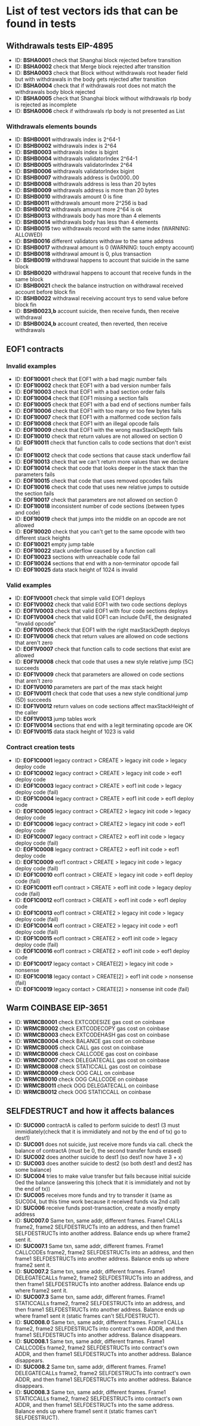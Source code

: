# List of test vectors ids that can be found in tests
## Withdrawals tests EIP-4895

- ID: **BSHA0001** check that Shanghai block rejected before transition
- ID: **BSHA0002** check that Merge block rejected after transition
- ID: **BSHA0003** check that Block without withdrawals root header field but with withdrawals in the body gets rejected after transition
- ID: **BSHA0004** check that if withdrawals root does not match the withdrawals body block rejected
- ID: **BSHA0005** check that Shanghai block without withdrawals rlp body is rejected as incomplete
- ID: **BSHA0006** check if withdrawals rlp body is not presented as List

### Withdrawals elements bounds
- ID: **BSHB0001** withdrawals index is 2^64-1
- ID: **BSHB0002** withdrawals index is 2^64
- ID: **BSHB0003** withdrawals index is bigint
- ID: **BSHB0004** withdrawals validatorIndex 2^64-1
- ID: **BSHB0005** withdrawals validatorIndex 2^64
- ID: **BSHB0006** withdrawals validatorIndex bigint
- ID: **BSHB0007** withdrawals address is 0x0000..00
- ID: **BSHB0008** withdrawals address is less than 20 bytes
- ID: **BSHB0009** withdrawals address is more than 20 bytes
- ID: **BSHB0010** withdrawals amount 0 is fine
- ID: **BSHB0011** withdrawals amount more 2^256 is bad
- ID: **BSHB0012** withdrawals amount more 2^64 is ok
- ID: **BSHB0013** withdrawals body has more than 4 elements
- ID: **BSHB0014** withdrawals body has less than 4 elements
- ID: **BSHB0015** two withdrawals record with the same index  (WARNING: ALLOWED)
- ID: **BSHB0016** different validators withdraw to the same address
- ID: **BSHB0017** withdrawal amount is 0 (WARNING: touch empty account)
- ID: **BSHB0018** withdrawal amount is 0, plus transaction
- ID: **BSHB0019** withdrawal happens to account that suicide in the same block
- ID: **BSHB0020** withdrawal happens to account that receive funds in the same block
- ID: **BSHB0021** check the balance instruction on withdrawal received account before block fin
- ID: **BSHB0022** withdrawal receiving account trys to send value before block fin
- ID: **BSHB0023,b** account suicide, then receive funds, then receive withdrawal
- ID: **BSHB0024,b** account created, then reverted, then receive withdrawals


## EOF1 contracts

### Invalid examples

- ID: **EOF1I0001** check that EOF1 with a bad magic number fails
- ID: **EOF1I0002** check that EOF1 with a bad version number fails
- ID: **EOF1I0003** check that EOF1 with a bad section order fails
- ID: **EOF1I0004** check that EOF1 missing a section fails
- ID: **EOF1I0005** check that EOF1 with a bad end of sections number fails
- ID: **EOF1I0006** check that EOF1 with too many or too few bytes fails
- ID: **EOF1I0007** check that EOF1 with a malformed code section fails
- ID: **EOF1I0008** check that EOF1 with an illegal opcode fails
- ID: **EOF1I0009** check that EOF1 with the wrong maxStackDepth fails
- ID: **EOF1I0010** check that return values are not allowed on section 0
- ID: **EOF1I0011** check that function calls to code sections that don't exist fail
- ID: **EOF1I0012** check that code sections that cause stack underflow fail
- ID: **EOF1I0013** check that we can't return more values than we declare
- ID: **EOF1I0014** check that code that looks deeper in the stack than the parameters fails
- ID: **EOF1I0015** check that code that uses removed opcodes fails
- ID: **EOF1I0016** check that code that uses new relative jumps to outside the section fails
- ID: **EOF1I0017** check that parameters are not allowed on section 0
- ID: **EOF1I0018** inconsistent number of code sections (between types and code)
- ID: **EOF1I0019** check that jumps into the middle on an opcode are not allowed
- ID: **EOF1I0020** check that you can't get to the same opcode with two different stack heights
- ID: **EOF1I0021** empty jump table
- ID: **EOF1I0022** stack underflow caused by a function call
- ID: **EOF1I0023** sections with unreachable code fail
- ID: **EOF1I0024** sections that end with a non-terminator opcode fail
- ID: **EOF1I0025** data stack height of 1024 is invalid


### Valid examples

- ID: **EOF1V0001** check that simple valid EOF1 deploys
- ID: **EOF1V0002** check that valid EOF1 with two code sections deploys
- ID: **EOF1V0003** check that valid EOF1 with four code sections deploys
- ID: **EOF1V0004** check that valid EOF1 can include 0xFE, the designated "invalid opcode"
- ID: **EOF1V0005** check that EOF1 with the right maxStackDepth deploys
- ID: **EOF1V0006** check that return values are allowed on code sections that aren't zero
- ID: **EOF1V0007** check that function calls to code sections that exist are allowed
- ID: **EOF1V0008** check that code that uses a new style relative jump (5C) succeeds
- ID: **EOF1V0009** check that parameters are allowed on code sections that aren't zero
- ID: **EOF1V0010** parameters are part of the max stack height
- ID: **EOF1V0011** check that code that uses a new style conditional jump (5D) succeeds
- ID: **EOF1V0012** return values on code sections affect maxStackHeight of the caller
- ID: **EOF1V0013** jump tables work
- ID: **EOF1V0014** sections that end with a legit terminating opcode are OK
- ID: **EOF1V0015** data stack height of 1023 is valid


### Contract creation tests

- ID: **EOF1C0001** legacy contract > CREATE > legacy init code > legacy deploy code
- ID: **EOF1C0002** legacy contract > CREATE > legacy init code > eof1 deploy code
- ID: **EOF1C0003** legacy contract > CREATE > eof1 init code > legacy deploy code (fail)
- ID: **EOF1C0004** legacy contract > CREATE > eof1 init code > eof1 deploy code
- ID: **EOF1C0005** legacy contract > CREATE2 > legacy init code > legacy deploy code
- ID: **EOF1C0006** legacy contract > CREATE2 > legacy init code > eof1 deploy code
- ID: **EOF1C0007** legacy contract > CREATE2 > eof1 init code > legacy deploy code (fail)
- ID: **EOF1C0008** legacy contract > CREATE2 > eof1 init code > eof1 deploy code
- ID: **EOF1C0009** eof1 contract > CREATE > legacy init code > legacy deploy code (fail)
- ID: **EOF1C0010** eof1 contract > CREATE > legacy init code > eof1 deploy code (fail)
- ID: **EOF1C0011** eof1 contract > CREATE > eof1 init code > legacy deploy code (fail)
- ID: **EOF1C0012** eof1 contract > CREATE > eof1 init code > eof1 deploy code
- ID: **EOF1C0013** eof1 contract > CREATE2 > legacy init code > legacy deploy code (fail)
- ID: **EOF1C0014** eof1 contract > CREATE2 > legacy init code > eof1 deploy code (fail)
- ID: **EOF1C0015** eof1 contract > CREATE2 > eof1 init code > legacy deploy code (fail)
- ID: **EOF1C0016** eof1 contract > CREATE2 > eof1 init code > eof1 deploy code
- ID: **EOF1C0017** legacy contact > CREATE[2] > legacy init code > nonsense
- ID: **EOF1C0018** legacy contact > CREATE[2] > eof1 init code > nonsense (fail)
- ID: **EOF1C0019** legacy contact > CREATE[2] > nonsense init code (fail)


## Warm COINBASE EIP-3651 

- ID: **WRMCB0001** check EXTCODESIZE gas cost on coinbase
- ID: **WRMCB0002** check EXTCODECOPY gas cost on coinbase
- ID: **WRMCB0003** check EXTCODEHASH gas cost on coinbase
- ID: **WRMCB0004** check BALANCE gas cost on coinbase
- ID: **WRMCB0005** check CALL gas cost on coinbase
- ID: **WRMCB0006** check CALLCODE gas cost on coinbase
- ID: **WRMCB0007** check DELEGATECALL gas cost on coinbase
- ID: **WRMCB0008** check STATICCALL gas cost on coinbase
- ID: **WRMCB0009** check OOG CALL on coinbase
- ID: **WRMCB0010** check OOG CALLCODE on coinbase
- ID: **WRMCB0011** check OOG DELEGATECALL on coinbase
- ID: **WRMCB0012** check OOG STATICCALL on coinbase


## SELFDESTRUCT and how it affects balances
- ID: **SUC000** contractA is called to perform suicide to dest1 (3 must immidiately(check that it is immidiately and not by the end of tx) go to dest1)
- ID: **SUC001** does not suicide, just receive more funds via call. check the balance of contractA (must be 0, the second transfer funds erased)
- ID: **SUC002** does another suicide to dest1 (so dest1 now have 3 + x)
- ID: **SUC003** does another suicide to dest2 (so both dest1 and dest2 has some balance)
- ID: **SUC004** tries to make value transfer but fails because initial suicide 0ed the balance (answering this (check that it is immidiately and not by the end of tx))
- ID: **SUC005** receives more funds and try to transder it (same as SUC004, but this time work because it received funds via 2nd call)
- ID: **SUC006** receive funds post-transaction, create a mostly empty address
- ID: **SUC007.0** Same txn, same addr, different frames. Frame1 CALLs frame2, frame2 SELFDESTRUCTs into an address, and then frame1 SELFDESTRUCTs into another address. Balance ends up where frame2 sent it.
- ID: **SUC007.1** Same txn, same addr, different frames. Frame1 CALLCODEs frame2, frame2 SELFDESTRUCTs into an address, and then frame1 SELFDESTRUCTs into another address. Balance ends up where frame2 sent it.
- ID: **SUC007.2** Same txn, same addr, different frames. Frame1 DELEGATECALLs frame2, frame2 SELFDESTRUCTs into an address, and then frame1 SELFDESTRUCTs into another address. Balance ends up where frame2 sent it.
- ID: **SUC007.3** Same txn, same addr, different frames. Frame1 STATICCALLs frame2, frame2 SELFDESTRUCTs into an address, and then frame1 SELFDESTRUCTs into another address. Balance ends up where frame1 sent it (static frames can't SELFDESTRUCT).
- ID: **SUC008.0** Same txn, same addr, different frames. Frame1 CALLs frame2, frame2 SELFDESTRUCTs into contract's own ADDR, and then frame1 SELFDESTRUCTs into another address. Balance disappears.
- ID: **SUC008.1** Same txn, same addr, different frames. Frame1 CALLCODEs frame2, frame2 SELFDESTRUCTs into contract's own ADDR, and then frame1 SELFDESTRUCTs into another address. Balance disappears.
- ID: **SUC008.2** Same txn, same addr, different frames. Frame1 DELEGATECALLs frame2, frame2 SELFDESTRUCTs into contract's own ADDR, and then frame1 SELFDESTRUCTs into another address. Balance disappears.
- ID: **SUC008.3** Same txn, same addr, different frames. Frame1 STATICCALLs frame2, frame2 SELFDESTRUCTs into contract's own ADDR, and then frame1 SELFDESTRUCTs into the same address. Balance ends up where frame1 sent it (static frames can't SELFDESTRUCT).

